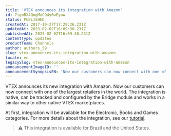 ```yaml
---
title: 'VTEX announces its integration with Amazon'
id: 7igmBX4QogMoCQ4y6wEyow
status: PUBLISHED
createdAt: 2017-10-27T17:29:26.231Z
updatedAt: 2023-02-02T16:09:30.231Z
publishedAt: 2023-02-02T16:09:30.231Z
contentType: updates
productTeam: Channels
author: authors_59
slug: vtex-announces-its-integration-with-amazon
locale: en
legacySlug: vtex-announces-its-integration-with-amazon
announcementImageID: ''
announcementSynopsisEN: 'Now our customers can now connect with one of the largest retailers in the world.'
---
```


VTEX announces its new integration with Amazon. Now our customers can now connect with one of the largest retailers in the world. The integration is native, can be tracked and configured by the Bridge module and works in a similar way to other native VTEX marketplaces.

At first, integration will be available for the Electronic, Books and Games categories. For more details about the integration, see our [tutorial](https://help.vtex.com/en/tracks/amazon-integration-setup--6sgd4Pagy3wNsWKBvmIFrP "tutorial").

>⚠️ This integration is available for Brazil and the United States.

